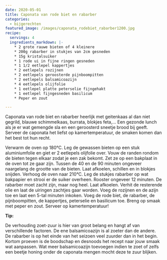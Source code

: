 ```yaml
---
date: 2020-05-01
title: Caponata van rode biet en rabarber
categories:
  - bijgerechten
featured_image: /images/caponata_rodebiet_rabarber1200.jpg
recipe:
  servings: 4
  ingredients_markdown: |-
    * 2 grote rauwe bieten of 4 kleinere
    * 200g rabarber in stukjes van 2cm gesneden
    * 15g kristalsuiker
    * 1 rode ui in fijne ringen gesneden
    * 1 1/2 eetlepel kappertjes
    * 2 eetlepels rozijnen
    * 2 eetlepels geroosterde pijnboompitten
    * 2 eetlepels balsamicoazijn
    * 4 eetlepels olijfolie
    * 1 eetlepel platte peterselie fijngehakt
    * 1 eetlepel fijngesneden basilicum    * Peper en zout

---
```

Caponata van rode biet en rabarber heerlijk met geitenkaas al dan niet gegrild, blauwe schimmelkaas, burrata, blokjes feta,…
Een gezonde lunch als je er wat gemengde sla en een geroosterd sneetje brood bij geeft.
Serveer de caponata het liefst op kamertemperatuur, de smaken komen dan het best tot hun recht.

<!--more-->

Verwarm de oven op 180°C.
Leg de gewassen bieten op een stuk aluminiumfolie en giet er 2 eetlepels olijfolie over.
Vouw de randen rondom de bieten tegen elkaar zodat je een zak bekomt.
Zet ze op een bakplaat in de oven tot ze gaar zijn. Tussen de 40 en de 90 minuten ongeveer naargelang de grootte van de bieten.
Laat afkoelen, schillen en in blokjes snijden.
Verhoog de oven naar 210°C.
Leg de stukjes rabarber op wat bakpapier en strooi er de suiker overheen.
Rooster ongeveer 12 minuten. De rabarber moet zacht zijn, maar nog heel.
Laat afkoelen.
Verhit de resterende olie en laat de uiringen zachtjes gaar worden.
Voeg de rozijnen en de azijn toe en laat een 5-tal minuten inkoken.
Voeg de rode biet, de rabarber, de pijnboompitten, de kappertjes, peterselie en basilicum toe.
Breng op smaak met peper en zout.
Serveer op kamertemperatuur!

<b>Tip: </b>


De verhouding zoet-zuur is hier van groot belang en hangt af van verschillende factoren.
De ene balsamicoazijn is al zoeter dan de andere. De rabarber is op het einde van het seizoen veel zuurder dan in het begin.
Kortom proeven is de boodschap en desnoods het recept naar jouw smaak wat aanpassen.
Wat meer balsamicoazijn toevoegen indien te zoet of zelfs een beetje honing onder de caponata mengen mocht deze te zuur blijken.
